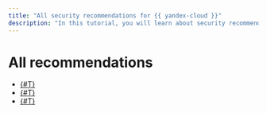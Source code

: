 ```yaml
---
title: "All security recommendations for {{ yandex-cloud }}"
description: "In this tutorial, you will learn about security recommendations adopted in {{ yandex-cloud }}."
---
```


# All recommendations

* [{#T}](checklist.md)
* [{#T}](iaas-checklist.md)
* [{#T}](kubernetes.md)
